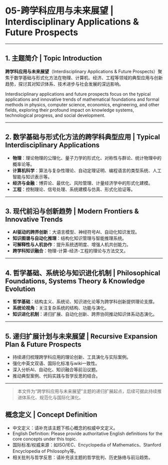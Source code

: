 # 05-跨学科应用与未来展望 | Interdisciplinary Applications & Future Prospects

---

## 1. 主题简介 | Topic Introduction

**跨学科应用与未来展望**（Interdisciplinary Applications & Future Prospects）聚焦于数学基础与形式化方法在物理、计算机、经济、工程等领域的典型应用与创新趋势，探讨其对知识体系、技术进步与社会发展的深远影响。

Interdisciplinary applications and future prospects focus on the typical applications and innovative trends of mathematical foundations and formal methods in physics, computer science, economics, engineering, and other fields, exploring their profound impact on knowledge systems, technological progress, and social development.

---

## 2. 数学基础与形式化方法的跨学科典型应用 | Typical Interdisciplinary Applications

- **物理**：理论物理的公理化、量子力学的形式化、对称性与群论、统计物理中的概率论等。
- **计算机科学**：算法与复杂性理论、自动定理证明、编程语言的类型系统、人工智能与知识表示等。
- **经济与金融**：博弈论、最优化、风险管理、计量经济学中的形式化建模。
- **工程**：控制理论、信号处理、系统建模与仿真、形式化验证等。

---

## 3. 现代前沿与创新趋势 | Modern Frontiers & Innovative Trends

- **AI驱动的跨界创新**：大语言模型、神经符号AI、自动化知识发现。
- **知识图谱与自动化推理**：结构化知识管理与智能推理系统。
- **可解释性与人机协作**：提升系统透明度、增强人机共创能力。
- **跨学科知识融合**：物理-计算-经济-工程的理论与方法交叉。

---

## 4. 哲学基础、系统论与知识进化机制 | Philosophical Foundations, Systems Theory & Knowledge Evolution

- **哲学基础**：结构主义、系统论、知识进化论等为跨学科创新提供理论支撑。
- **系统论视角**：关注复杂系统的结构、功能与演化。
- **知识进化机制**：递归扩展、自动化创新、跨界协同推动知识体系动态演化。

---

## 5. 递归扩展计划与未来展望 | Recursive Expansion Plan & Future Prospects

- 持续递归梳理跨学科应用的理论创新、工具演化与实际案例。
- 强化中英文双语、国际化标准与wiki一致性。
- 深入分析AI、自动化、知识融合等前沿议题。
- 推动典型案例、代码实践与哲学反思的结合。

---

> 本文件为“跨学科应用与未来展望”主题的递归扩展起点，后续可据此持续推进体系化、规范化与国际化演化。

## 概念定义 | Concept Definition

- 中文定义：请补充该主题下核心概念的权威中文定义。
- English Definition: Please provide authoritative English definitions for the core concepts under this topic.
- 国际标准/权威来源：如ISO/IEC、Encyclopedia of Mathematics、Stanford Encyclopedia of Philosophy等。
- 相关批判与哲学反思：请补充该主题的哲学批判、历史脉络与前沿趋势。
